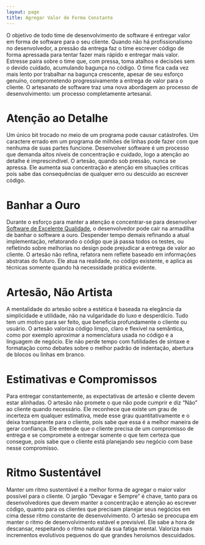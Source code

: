 ```yaml
---
layout: page
title: Agregar Valor de Forma Constante
---
```


O objetivo de todo time de desenvolvimento de software é entregar valor em forma de software para o seu cliente. Quando não há profissionalismo no desenvolvedor, a pressão da entrega faz o time escrever código de forma apressada para tentar fazer mais rápido e entregar mais valor. Estresse paira sobre o time que, com pressa, toma atalhos e decisões sem o devido cuidado, acumulando bagunça no código. O time fica cada vez mais lento por trabalhar na bagunça crescente, apesar de seu esforço genuíno, comprometendo progressivamente a entrega de valor para o cliente. O artesanato de software traz uma nova abordagem ao processo de desenvolvimento: um processo completamente artesanal.

# Atenção ao Detalhe

Um único bit trocado no meio de um programa pode causar catástrofes. Um caractere errado em um programa de milhões de linhas pode fazer com que nenhuma de suas partes funcione. Desenvolver software é um processo que demanda altos níveis de concentração e cuidado, logo a atenção ao detalhe é imprescindível. O artesão, quando sob pressão, nunca se apressa. Ele aumenta sua concentração e atenção em situações críticas pois sabe das consequências de qualquer erro ou descuido ao escrever código.

# Banhar a Ouro

Durante o esforço para manter a atenção e concentrar-se para desenvolver [Software de Excelente Qualidade](software-de-excelente-qualidade.html), o desenvolvedor pode cair na armadilha de banhar o software a ouro. Despender tempo demais refinando a atual implementação, refatorando o código que já passa todos os testes, ou refletindo sobre melhorias no design pode prejudicar a entrega de valor ao cliente. O artesão não refina, refatora nem reflete baseado em informações abstratas do futuro. Ele atua na realidade, no código existente, e aplica as técnicas somente quando há necessidade prática evidente.

# Artesão, Não Artista

A mentalidade do artesão sobre a estética é baseada na elegância da simplicidade e utilidade, não na vulgaridade do luxo e desperdício. Tudo tem um motivo para ser feito, que beneficia profundamente o cliente ou usuário. O artesão valoriza código limpo, claro e flexível na semântica, como por exemplo aproximar a nomenclatura usada no código e a linguagem de negócio. Ele não perde tempo com futilidades de sintaxe e formatação como debates sobre o melhor padrão de indentação, abertura de blocos ou linhas em branco.

# Estimativas e Compromissos

Para entregar constantemente, as expectativas de artesão e cliente devem estar alinhadas. O artesão não promete o que não pode cumprir e diz “Não” ao cliente quando necessário. Ele reconhece que existe um grau de incerteza em qualquer estimativa, mede esse grau quantitativamente e o deixa transparente para o cliente, pois sabe que essa é a melhor maneira de gerar confiança. Ele entende que o cliente precisa de um compromisso de entrega e se compromete a entregar somente o que tem certeza que consegue, pois sabe que o cliente está planejando seu negócio com base nesse compromisso.

# Ritmo Sustentável

Manter um ritmo sustentável é a melhor forma de agregar o maior valor possível para o cliente. O jargão “Devagar e Sempre” é chave, tanto para os desenvolvedores que devem manter a concentração e atenção ao escrever código, quanto para os clientes que precisam planejar seus negócios em cima desse ritmo constante de desenvolvimento. O artesão se preocupa em manter o ritmo de desenvolvimento estável e previsível. Ele sabe a hora de descansar, respeitando o ritmo natural da sua fatiga mental. Valoriza mais incrementos evolutivos pequenos do que grandes heroísmos descuidados.